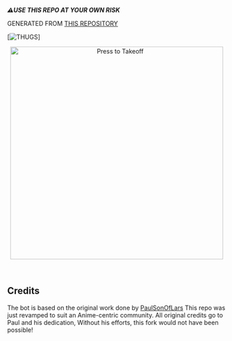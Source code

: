 

***⚠️USE THIS REPO AT YOUR OWN RISK***


 
GENERATED FROM [THIS REPOSITORY](https://github.com/THUGSOFFICIAL/THUGSTG)




[![THUGS](https://telegra.ph/file/608ce9cfae5e01e8dbf9d.jpg)]




<p align="center">
<a href = "https://heroku.com/deploy?template=https://github.com/THUGSOFFICIAL/THUGSTG"><img src="https://telegra.ph/file/57c4edb389224c9cf9996.png" alt="Press to Takeoff" width="490px"></a></p>
<br>




## Credits
The bot is based on the original work done by [PaulSonOfLars](https://github.com/PaulSonOfLars)
This repo was just revamped to suit an Anime-centric community. All original credits go to Paul and his dedication, Without his efforts, this fork would not have been possible!





